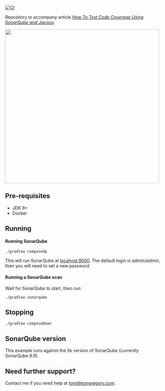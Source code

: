 [![CI](https://github.com/tkgregory/sonarqube-jacoco-code-coverage/actions/workflows/gradle.yml/badge.svg)](https://github.com/tkgregory/sonarqube-jacoco-code-coverage/actions/workflows/gradle.yml)

Repository to accompany article _[How To Test Code Coverage Using SonarQube and Jacoco](https://gradlehero.com/how-to-measure-code-coverage-using-sonarqube-and-jacoco/)_.

[<img src="How-to-measure-code-coverage-using-SonarQube-and-Jacoco.jpg" width="500px"/>](https://gradlehero.com/how-to-measure-code-coverage-using-sonarqube-and-jacoco/)

## Pre-requisites
* JDK 8+
* Docker

## Running

#### Running SonarQube
`./gradlew composeUp`

This will run SonarQube at [locahost:9000](http://localhost:9000).
The default login is *admin/admin*, then you will need to set a new password.

#### Running a SonarQube scan
Wait for SonarQube to start, then run:

`./gradlew sonarqube`

## Stopping
`./gradlew composeDown`

## SonarQube version
This example runs against the *lts* version of SonarQube (currently SonarQube 8.9).

## Need further support?
Contact me if you need help at tom@tomgregory.com.
